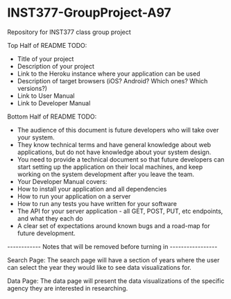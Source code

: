# INST377-GroupProject-A97
Repository for INST377 class group project

Top Half of README TODO:
- Title of your project
- Description of your project
- Link to the Heroku instance where your application can be used
- Description of target browsers (iOS? Android? Which ones? Which versions?)
- Link to User Manual
- Link to Developer Manual

Bottom Half of README TODO:
- The audience of this document is future developers who will take over your system.
- They know technical terms and have general knowledge about web applications, but do not have knowledge about your system design.
- You need to provide a technical document so that future developers can start setting up the application on their local machines, and keep working on the system development after you leave the team.
- Your Developer Manual covers:
- How to install your application and all dependencies
- How to run your application on a server
- How to run any tests you have written for your software
- The API for your server application - all GET, POST, PUT, etc endpoints, and what they each do
- A clear set of expectations around known bugs and a road-map for future development.

------------ Notes that will be removed before turning in -----------------

Search Page:
The search page will have a section of years where the user can select the year they would like to see data visualizations for.

Data Page:
The data page will present the data visualizations of the specific agency they are interested in researching.
